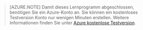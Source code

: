 <properties pageTitle="" title="" description="" documentationCenter="" services="" solutions="" authors="" writer="kathydav" editor="tysonn" manager="jeffreyg" />

> [AZURE.NOTE]
> Damit dieses Lernprogramm abgeschlossen, benötigen Sie ein Azure-Konto an. Sie können ein kostenloses Testversion Konto nur wenigen Minuten erstellen. Weitere Informationen finden Sie unter [Azure kostenlose Testversion](https://azure.microsoft.com/pricing/free-trial/).
